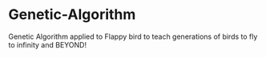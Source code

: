 # Genetic-Algorithm
Genetic Algorithm applied to Flappy bird to teach generations of birds to fly to infinity and BEYOND!  
